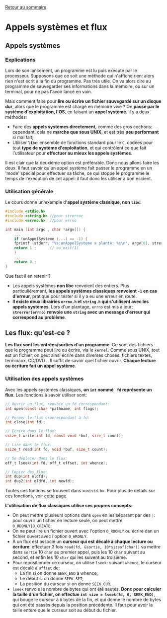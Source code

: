 <a href="http://skutnik.iiens.net/cours/1A/OSS">Retour au sommaire</a>

# Appels systèmes et flux

## Appels systèmes

### Explications

Lors de son lancement, un programme est lu puis exécuté par le processeur. Supposons que ce soit une méthode qui n'affiche rien: alors rien n'est écrit à la fin du programme. Pas très utile. On va alors dire au programme de sauvegarder ses informations dans la mémoire, ou sur un terminal, pour ne pas l'avoir lancé en vain.

Mais comment faire pour __lire ou écrire un fichier sauvegardé sur un disque dur__, alors que le programme est chargé en mémoire vive ? On __passe par le système d'exploitation, l'OS__, en faisant un __appel système__. Il y a deux méthodes:

- Faire des __appels systèmes directement__, comme des gros cochons: cependant, cela ne __marche que sous UNIX__, et est très __peu performant__ si mal fait;
- Utiliser __`libc`__: ensemble de fonctions standard pour le `C`, codées pour tout __type de système d'exploitation__, et qui contrôlent ce que fait l'utilisateur pour __effectuer au mieux les appels systèmes__.

Il est clair que la deuxième option est préférable. Donc nous allons faire les deux. Il faut savoir qu'un appel système fait passer le programme en un 'mode' spécial pour effectuer sa tâche, ce qui stoppe le programme le temps de l'exécution de cet appel: il faut donc les utiliser à bon escient.

### Utilisation générale

Le cours donne un exemple d'__appel système classique, non `libc`__:

```c
#include <stdio.h>
#include <string.h>	//pour strerror
#include <errno.h>	//pour errno

int main (int argc , char *argv[]) {
    ...
    if (unAppelSysteme (...) == -1) {
	fprintf (stderr, "%s:unAppelSysteme a planté: %s\n", argv[0], strerror(errno));
	return 1 ;		// ou exit(1)
    }
    ...
    return 0 ;
}
```

Que faut il en retenir ?

- Les appels systèmes __non libc__ renvoient des entiers. Plus particulièrement, __les appels systèmes classiques renvoient `-1` en cas d'erreur__, pratique pour tester si il y a eu une erreur en route.
- __Il existe deux librairies `errno.h` et `string.h` qui s'utilisent avec les appels systèmes__. Lors d'un plantage, `errno` est mis à jour; __`strerror(errno)` renvoie une `string` avec un message d'erreur qui correspond au problème__.

## Les flux: qu'est-ce ?

__Les flux sont les entrées/sorties d'un programme__. Ce sont des fichiers que le programme peut lire ou écrire, via le `kernel`. Comme sous UNIX, tout est un fichier, on peut ainsi écrire dans diverses choses: fichiers textes, terminaux, CD/DVD .. Il suffit de savoir quel fichier ouvrir. __Chaque lecture ou écriture fait un appel système__.

### Utilisation des appels systèmes

Avec les appels systèmes classiques, __un `int` nommé ` fd` représente un flux__. Les fonctions à savoir utiliser sont:

```c
// Ouvrir un flux, renvoie un fd correspondant:
int open(const char *pathname, int flags);

// Fermer le flux croorespondant à fd:
int close(int fd);

// Ecrire dans le flux:
ssize_t write(int fd, const void *buf, size_t count);

// Lire dans le flux:
ssize_t read(int fd, void *buf, size_t count);

// Se déplacer dans le flux:
off_t lseek(int fd, off_t offset, int whence);

// Copier des flux:
int dup(int oldfd);
int dup2(int oldfd, int newfd);
```

Toutes ces fontions se trouvent dans `<unistd.h>`. Pour plus de détails sur ces fonctions, voir <a href="http://skutnik.iiens.net/cours/1A/OSS/appels_systemes/fonctions.html">cette page</a>.

__L'utiliisation de flux classiques utilise ses propres concepts__:

- On peut mettre plusieurs options dans `open` en les séparant par des `|`: pour ouvrir un fichier en lecture seule, on peut mettre `O_RDONLY|O_CREATE`;
- On ne peut lire un fichier ouvert avec l'option `O_RDONLY` ou écrire dan un fichier ouvert avec l'option `O_WRONLY`.
- À un flux est associé un __curseur qui est décalé à chaque lecture ou écriture__: effectuer 3 fois `read(fd, &sortie, 10*sizeof(char))` va mettre dans `sortie` 10 `char` au premier appel, puis les 10 `char` suivant au second, et enfin les 10 `char` qui les suivent au troisième.
- Pour repositionner ce curseur, on utilise `lseek`: suivant `whence`, le curseur est décalé à `offset` de:
    - La fin si on donne `SEEK_END` à whence;
    - Le début si on donne `SEEK_SET`;
    - La position du curseur si on donne `SEEK_CUR`.
- `lseek` renvoie le nombre de bytes qui ont été sautés. __Donc pour calculer la taille d'un fichier, on effectue `int size = lseek(fd, 0, SEEK_END)`__, qui bouge le curseur à `0` bytes de la fin, et qui donne le nombre de bytes qui ont été passés depuis la position précédente. Il faut pour avoir la taille entère que le curseur soit au début du fichier.
